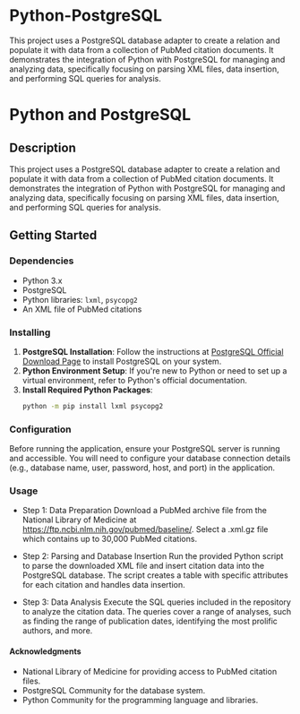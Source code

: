 # Python-PostgreSQL
This project uses a PostgreSQL database adapter to create a relation and populate it with data from a collection of PubMed citation documents. It demonstrates the integration of Python with PostgreSQL for managing and analyzing data, specifically focusing on parsing XML files, data insertion, and performing SQL queries for analysis.

# Python and PostgreSQL

## Description
This project uses a PostgreSQL database adapter to create a relation and populate it with data from a collection of PubMed citation documents. It demonstrates the integration of Python with PostgreSQL for managing and analyzing data, specifically focusing on parsing XML files, data insertion, and performing SQL queries for analysis.

## Getting Started

### Dependencies
- Python 3.x
- PostgreSQL
- Python libraries: `lxml`, `psycopg2`
- An XML file of PubMed citations

### Installing
1. **PostgreSQL Installation**: Follow the instructions at [PostgreSQL Official Download Page](https://www.postgresql.org/download/) to install PostgreSQL on your system.
2. **Python Environment Setup**: If you're new to Python or need to set up a virtual environment, refer to Python's official documentation.
3. **Install Required Python Packages**:
   ```sh
   python -m pip install lxml psycopg2
   ```

### Configuration
Before running the application, ensure your PostgreSQL server is running and accessible. You will need to configure your database connection details (e.g., database name, user, password, host, and port) in the application.

### Usage
* Step 1: Data Preparation
Download a PubMed archive file from the National Library of Medicine at https://ftp.ncbi.nlm.nih.gov/pubmed/baseline/. Select a .xml.gz file which contains up to 30,000 PubMed citations.

* Step 2: Parsing and Database Insertion
Run the provided Python script to parse the downloaded XML file and insert citation data into the PostgreSQL database. The script creates a table with specific attributes for each citation and handles data insertion.

* Step 3: Data Analysis
Execute the SQL queries included in the repository to analyze the citation data. The queries cover a range of analyses, such as finding the range of publication dates, identifying the most prolific authors, and more.

#### Acknowledgments
* National Library of Medicine for providing access to PubMed citation files.
* PostgreSQL Community for the database system.
* Python Community for the programming language and libraries.
